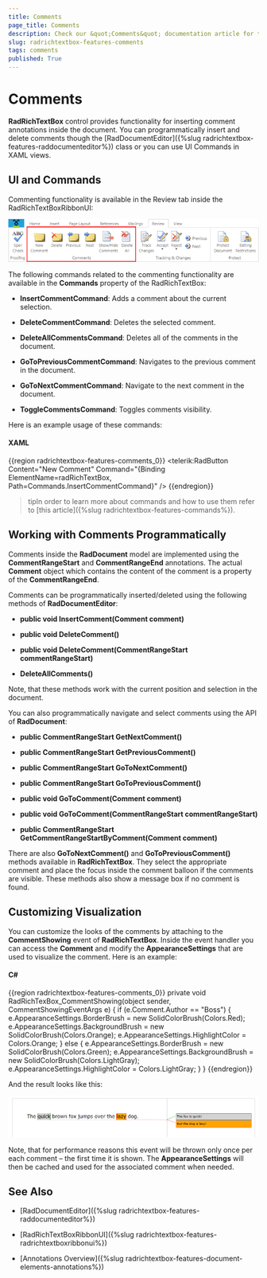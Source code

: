 ```yaml
---
title: Comments
page_title: Comments
description: Check our &quot;Comments&quot; documentation article for the RadRichTextBox {{ site.framework_name }} control.
slug: radrichtextbox-features-comments
tags: comments
published: True
---
```


# Comments



__RadRichTextBox__ control provides functionality for inserting comment annotations inside the document. You can programmatically insert and delete comments though the [RadDocumentEditor]({%slug radrichtextbox-features-raddocumenteditor%}) class or you can use UI Commands in XAML views.
      

## UI and Commands

Commenting functionality is available in the Review tab inside the RadRichTextBoxRibbonUI:

![Rad Rich Text Box Features Comments 01](images/RadRichTextBox_Features_Comments_01.png)

The following commands related to the commenting functionality are available in the __Commands__ property of the RadRichTextBox:
        

* __InsertCommentCommand__: Adds a comment about the current selection.
            

* __DeleteCommentCommand__: Deletes the selected comment.
            

* __DeleteAllCommentsCommand__: Deletes all of the comments in the document.
            

* __GoToPreviousCommentCommand__: Navigates to the previous comment in the document.
            

* __GoToNextCommentCommand__: Navigate to the next comment in the document.
            

* __ToggleCommentsCommand__: Toggles comments visibility.
            

Here is an example usage of these commands:
        

#### __XAML__

{{region radrichtextbox-features-comments_0}}
    <telerik:RadButton Content="New Comment" 
                       Command="{Binding ElementName=radRichTextBox, Path=Commands.InsertCommentCommand}" />
    <CheckBox Content="Show Comments" 
              telerik:RadRichTextBoxRibbonUI.RichTextCommand="{Binding ElementName=radRichTextBox, Path=Commands.ToggleCommentsCommand}" />
{{endregion}}



>tipIn order to learn more about commands and how to use them refer to [this article]({%slug radrichtextbox-features-commands%}).
          

## Working with Comments Programmatically

Comments inside the __RadDocument__ model are implemented using the __CommentRangeStart__ and __CommentRangeEnd__ annotations. The actual __Comment__ object which contains the content of the comment is a property of the __CommentRangeEnd__.
        

Comments can be programmatically inserted/deleted using the following methods of __RadDocumentEditor__:
        

* __public void InsertComment(Comment comment)__

* __public void DeleteComment()__

* __public void DeleteComment(CommentRangeStart commentRangeStart)__

* __DeleteAllComments()__

Note, that these methods work with the current position and selection in the document.
        

You can also programmatically navigate and select comments using the API of __RadDocument__:
        

* __public CommentRangeStart GetNextComment()__

* __public CommentRangeStart GetPreviousComment()__

* __public CommentRangeStart GoToNextComment()__

* __public CommentRangeStart GoToPreviousComment()__

* __public void GoToComment(Comment comment)__

* __public void GoToComment(CommentRangeStart commentRangeStart)__

* __public CommentRangeStart GetCommentRangeStartByComment(Comment comment)__

There are also __GoToNextComment()__ and __GoToPreviousComment()__ methods available in __RadRichTextBox__. They select the appropriate comment and place the focus inside the comment balloon if the comments are visible. These methods also show a message box if no comment is found.
        

## Customizing Visualization

You can customize the looks of the comments by attaching to the __CommentShowing__ event of __RadRichTextBox__. Inside the event handler you can access the __Comment__ and modify the __AppearanceSettings__ that are used to visualize the comment. Here is an example:
        

#### __C#__

{{region radrichtextbox-features-comments_0}}
    private void RadRichTexBox_CommentShowing(object sender, CommentShowingEventArgs e)
    {
        if (e.Comment.Author == "Boss")
        {
            e.AppearanceSettings.BorderBrush = new SolidColorBrush(Colors.Red);
            e.AppearanceSettings.BackgroundBrush = new SolidColorBrush(Colors.Orange);
            e.AppearanceSettings.HighlightColor = Colors.Orange;
        }
        else
        {
            e.AppearanceSettings.BorderBrush = new SolidColorBrush(Colors.Green);
            e.AppearanceSettings.BackgroundBrush = new SolidColorBrush(Colors.LightGray);
            e.AppearanceSettings.HighlightColor = Colors.LightGray;
        }
    }
{{endregion}}



And the result looks like this:

![Rad Rich Text Box Features Comments 02](images/RadRichTextBox_Features_Comments_02.png)

Note, that for performance reasons this event will be thrown only once per each comment – the first time it is shown. The __AppearanceSettings__ will then be cached and used for the associated comment when needed.
        

## See Also

 * [RadDocumentEditor]({%slug radrichtextbox-features-raddocumenteditor%})

 * [RadRichTextBoxRibbonUI]({%slug radrichtextbox-features-radrichtextboxribbonui%})

 * [Annotations Overview]({%slug radrichtextbox-features-document-elements-annotations%})
